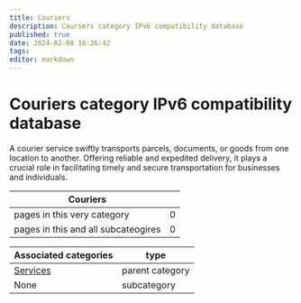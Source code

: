 ```yaml
---
title: Couriers
description: Couriers category IPv6 compatibility database
published: true
date: 2024-02-08 16:26:42 
tags:
editor: markdown
---
```


# Couriers category IPv6 compatibility database


A courier service swiftly transports parcels, documents, or goods from one location to another. Offering reliable and expedited delivery, it plays a crucial role in facilitating timely and secure transportation for businesses and individuals.


| Couriers   |   |
| - | - |
| pages in this very category | 0 |
| pages in this and all subcateogires | 0 |

| Associated categories | type |
| - | - |
| [Services](../Services) | parent category |
| None | subcategory |